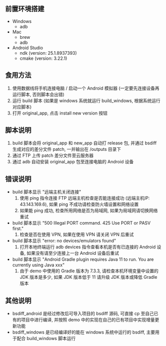 ## 前置环境搭建
- Windows
  - adb
- Mac
  - brew
  - adb
- Android Studio
  - ndk (version: 25.1.8937393)
  - cmake (version: 3.22.1)

## 食用方法
1. 使用数据线将手机连接电脑 / 启动一个 Android 模拟器 (一定要先连接设备再运行脚本, 否则脚本会出错)
2. 运行 build 脚本 (如果是 windows 系统就运行 build_windows, 根据系统运行对应脚本)
3. 打开 original_app, 点击 install new version 按钮

## 脚本说明
1. build 脚本会将 original_app 和 new_app 自动打 release 包, 并通过 bsdiff 生成对应的差分文件 patch, 一并输出在 /outputs 目录下
2. 通过 FTP 上传 patch 差分文件至云服务器
3. 通过 adb 自动安装 original_app 包至连接电脑的 Android 设备

## 错误说明
- build 脚本显示 "远端主机关闭连接"
  1. 使用 ping 指令连接 FTP 远端主机检查是否能连接成功 (远端主机IP: 43.143.169.6), 如果 ping 不成功请检查防火墙设置和网络设置
  2. 如果能 ping 成功, 检查所用网络是否为局域网, 如果为局域网请切换网络重试
- build 脚本显示 "500 Illegal PORT command. 425 Use PORT or PASV first."
  1. 检查是否在使用 VPN, 如果在使用 VPN 请关闭 VPN 后重试
- build 脚本显示 "error: no devices/emulators found"
  1. 打开本地终端运行 adb devices 指令查看本机是否有已连接的 Android 设备, 如果没有请至少连接上一台 Android 设备后重试
- build 脚本显示 "Android Gradle plugin requires Java 11 to run. You are currently using Java xxx"
  1. 由于 demo 中使用的 Gradle 版本为 7.3.3, 请检查本机环境变量中设置的 JDK 版本是多少, 如果 JDK 版本低于 11 请升级 JDK 版本或降低 Gradle 版本

## 其他说明
- bsdiff_android 是经过修改后可导入项目的 bsdiff 源码, 可直接 cp 至自己已有的项目中进行编译, 并按照 demo 中的实现在自己的已有项目中实现增量更新功能
- bsdiff_windows 是已经编译好的能在 windows 系统中运行的 bsdiff, 主要用于配合 build_windows 脚本运行
